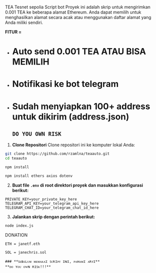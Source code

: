 TEA Tesnet sepolia Script bot
Proyek ini adalah skrip untuk mengirimkan 0.001 TEA ke beberapa alamat Ethereum. Anda dapat memilih untuk menghasilkan alamat secara acak atau menggunakan daftar alamat yang Anda miliki sendiri.

**FITUR =**
- # **Auto send 0.001 TEA ATAU BISA MEMILIH**
- # **Notifikasi ke bot telegram**
- # **Sudah menyiapkan 100+ address untuk dikirim (address.json)**
  ## **`DO YOU OWN RISK`**
  
1. **Clone Repositori**
Clone repositori ini ke komputer lokal Anda:
```bash
git clone https://github.com/rzamlna/teaauto.git
cd teaauto
```
```bash
npm install
```
```bash
npm install ethers axios dotenv
```

2. **Buat file `.env` di root direktori proyek dan masukkan konfigurasi berikut:**
```plaintext
PRIVATE_KEY=your_private_key_here
TELEGRAM_API_KEY=your_telegram_api_key_here
TELEGRAM_CHAT_ID=your_telegram_chat_id_here
```
3. **Jalankan skrip dengan perintah berikut:**
```bash
node index.js
```

DONATION

`ETH = janetf.eth`

`SOL = janechris.sol`
```
### **ꜱᴇʙᴇʟᴜᴍ ᴍᴇᴍᴀᴋᴀɪ ꜱᴄʀɪᴘᴛ ɪɴɪ, ᴘᴀʜᴀᴍɪ ᴀʀᴛɪ**
**ᴅᴏ ʏᴏᴜ ᴏᴡɴ ʀɪꜱᴋ!!!**
